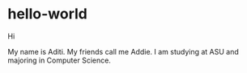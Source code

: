 # hello-world

Hi

My name is Aditi. My friends call me Addie. I am studying at ASU and majoring in Computer Science.

